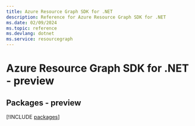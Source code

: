 ```yaml
---
title: Azure Resource Graph SDK for .NET
description: Reference for Azure Resource Graph SDK for .NET
ms.date: 02/09/2024
ms.topic: reference
ms.devlang: dotnet
ms.service: resourcegraph
---
```

# Azure Resource Graph SDK for .NET - preview
## Packages - preview
[!INCLUDE [packages](resource-graph-index.md)]